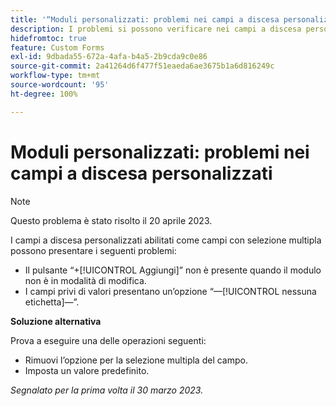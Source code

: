 ```yaml
---
title: '“Moduli personalizzati: problemi nei campi a discesa personalizzati“'
description: I problemi si possono verificare nei campi a discesa personalizzati che vengono abilitati come campi con selezione multipla.
hidefromtoc: true
feature: Custom Forms
exl-id: 9dbada55-672a-4afa-b4a5-2b9cda9c0e86
source-git-commit: 2a41264d6f477f51eaeda6ae3675b1a6d816249c
workflow-type: tm+mt
source-wordcount: '95'
ht-degree: 100%

---
```


# Moduli personalizzati: problemi nei campi a discesa personalizzati

>[!NOTE]
>
>Questo problema è stato risolto il 20 aprile 2023.

I campi a discesa personalizzati abilitati come campi con selezione multipla possono presentare i seguenti problemi:

* Il pulsante “+[!UICONTROL Aggiungi]” non è presente quando il modulo non è in modalità di modifica.
* I campi privi di valori presentano un’opzione “—[!UICONTROL nessuna etichetta]—”.

**Soluzione alternativa**

Prova a eseguire una delle operazioni seguenti:

* Rimuovi l’opzione per la selezione multipla del campo.
* Imposta un valore predefinito.

_Segnalato per la prima volta il 30 marzo 2023._
